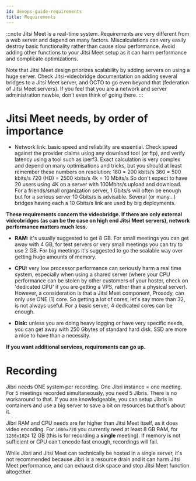 ```yaml
---
id: devops-guide-requirements
title: Requirements
---
```


:::note
Jitsi Meet is a real-time system.
Requirements are very different from a web server and depend on many factors.
Miscalculations can very easily destroy basic functionality rather than cause slow performance.
Avoid adding other functions to your Jitsi Meet setup as it can harm performance and complicate optimizations.

Note that Jitsi Meet design priorizes scalability by adding servers on using a huge server. Check Jitsi-videobridge documentation on adding several bridges to a Jitsi Meet server, and OCTO to go even beyond that (federation of Jitsi Meet servers). If you feel that you are a network and server administration newbie, don't even think of going there.
:::

# Jitsi Meet needs, by order of importance

- Network link: basic speed and reliability are essential. Check speed against the provider claims using any download tool (or ftp), and
verify latency using a tool such as iperf3.
Exact calculation is very complex and depend on many optimisations and tricks, but you should at least remember these numbers on resolution:
180 = 200 kbits/s
360 = 500 kbits/s
720 (HD) = 2500 kbits/s
4k = 10 Mbits/s
So don't expect to have 20 users using 4K on a server with 100Mbits/s upload and download.
For a friends/small organization server, 1 Gbits/s will often be enough but for a serious server 10 Gbits/s
is advisable. Several (or many...) bridges having each a 10 Gbits/s link are used by big deployments.

**These requirements concern the videobridge. If there are only external videobridges (as can be the case on high end Jitsi Meet servers), network performance matters much less.**

- **RAM:** it's usually suggested to get 8 GB.
 For small meetings you can get away with 4 GB, for test servers or very small meetings you can try to use 2 GB.
 For big meetings it's suggested to go the scalable way over getting huge amounts of memory.


- **CPU:** very low processor performance can seriously harm a real time system, especially when using a shared server (where your CPU performance can be stolen by other customers of your hoster, check on 'dedicated CPU' if you are getting a VPS, rather than a physical server). However, a consideration is that a Jitsi Meet component, Prosody, can only use ONE (1) core. So getting a lot of cores, let's say more than 32, is not always useful. For a basic server, 4 dedicated cores can be enough.

- **Disk:** unless you are doing heavy logging or have very specific needs, you can get away with 250 Gbytes of standard hard disk.
SSD are more a nice to have than a necessity.


**If you want additional services, requirements can go up.**


# Recording

Jibri needs ONE system per recording.
One Jibri instance = one meeting. For 5 meetings recorded simultaneously, you need 5 Jibris.
There is no workaround to that.
If you are knowledgeable, you can setup Jibris in containers and use a big server to save a bit on resources but that's about it.

Jibri RAM and CPU needs are far higher than Jitsi Meet itself, as it does video encoding.
For `1080x720` you currently need at least 8 GB RAM, for `1280x1024` 12 GB (this is for recording a __single__  meeting).
If memory is not sufficient or CPU can't encode fast enough, recordings will fail.

While Jibri and Jitsi Meet can technically be hosted in a single server, it's not recommended because Jibri is a resource drain and it can harm Jitsi Meet performance, and can exhaust disk space and stop Jitsi Meet function altogether.



